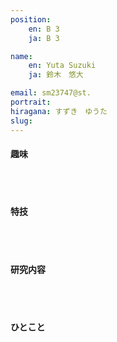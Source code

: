 ```yaml
---
position:
    en: B 3
    ja: B 3

name:
    en: Yuta Suzuki 
    ja: 鈴木　悠大

email: sm23747@st.
portrait:
hiragana: すずき　ゆうた
slug:
---
```


#### 趣味
<br><br>

#### 特技
<br><br>

#### 研究内容
<br><br>

#### ひとこと
<br><br>
